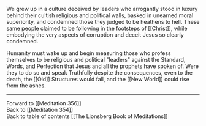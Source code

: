 We grew up in a culture deceived by leaders who arrogantly stood in luxury behind their cultish religious and political walls, basked in unearned moral superiority, and condemned those they judged to be heathens to hell. These same people claimed to be following in the footsteps of [[Christ]], while embodying the very aspects of corruption and deceit Jesus so clearly condemned. 

Humanity must wake up and begin measuring those who profess themselves to be religious and political "leaders" against the Standard, Words, and Perfection that Jesus and all the prophets have spoken of. Were they to do so and speak Truthfully despite the consequences, even to the death, the [[Old]] Structures would fall, and the [[New World]] could rise from the ashes. 

___

Forward to [[Meditation 356]]  
Back to [[Meditation 354]]  
Back to table of contents [[The Lionsberg Book of Meditations]]  